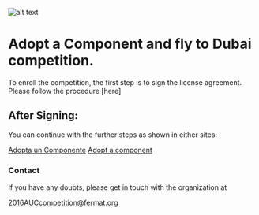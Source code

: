 ![alt text](https://github.com/bitDubai/media-kit/blob/master/Readme%20Image/Fermat%20Logotype/Fermat_Logo_3D.png "Fermat Logo")

# Adopt a Component and fly to Dubai competition.
To enroll the competition, the first step is to sign the license agreement.
Please follow the procedure [here] 

## After Signing: 

You can continue with the further steps as shown in either sites:

[Adopta un Componente](http://bitdubai.com/wp/adopta-un-componente)
[Adopt a component](http://bitdubai.com/wp/adopt-a-component)

### Contact	
If you have any doubts, please get in touch with the organization at

2016AUCcompetition@fermat.org

